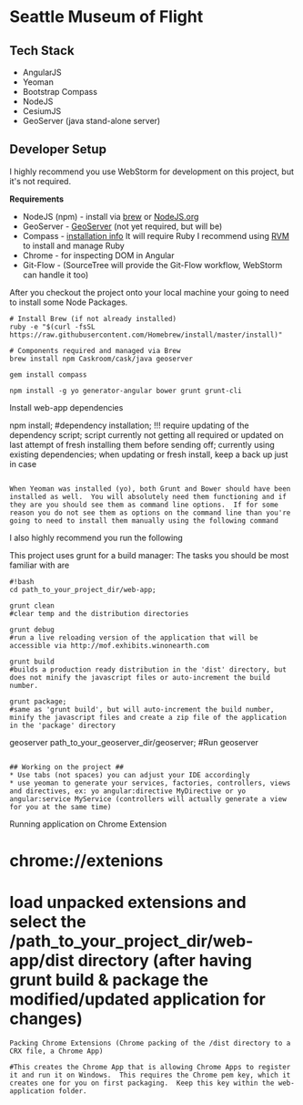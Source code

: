 # Seattle Museum of Flight #

## Tech Stack ##
* AngularJS
* Yeoman
* Bootstrap Compass
* NodeJS
* CesiumJS
* GeoServer (java stand-alone server)

## Developer Setup ##
I highly recommend you use WebStorm for development on this project, but it's not required.

**Requirements**

* NodeJS (npm) - install via [brew](http://brew.sh/) or [NodeJS.org](http://nodejs.org/download/)
* GeoServer - [GeoServer](http://geoserver.org/download/) (not yet required, but will be)
* Compass - [installation info](http://compass-style.org/install/) It will require Ruby I recommend using [RVM](https://rvm.io/) to install and manage Ruby 
* Chrome - for inspecting DOM in Angular
* Git-Flow - (SourceTree will provide the Git-Flow workflow, WebStorm can handle it too)

After you checkout the project onto your local machine your going to need to install some Node Packages.
``` 
# Install Brew (if not already installed)
ruby -e "$(curl -fsSL https://raw.githubusercontent.com/Homebrew/install/master/install)"

# Components required and managed via Brew 
brew install npm Caskroom/cask/java geoserver

gem install compass

npm install -g yo generator-angular bower grunt grunt-cli
```
Install web-app dependencies

npm install;
#dependency installation; !!! require updating of the dependency script; script currently not 
getting all required or updated on last attempt of fresh installing them before sending off; currently using
existing dependencies; when updating or fresh install, keep a back up just in case
```

When Yeoman was installed (yo), both Grunt and Bower should have been installed as well.  You will absolutely need them functioning and if they are you should see them as command line options.  If for some reason you do not see them as options on the command line than you're going to need to install them manually using the following command

```

I also highly recommend you run the following 

This project uses grunt for a build manager:  The tasks you should be most familiar with are
```
#!bash
cd path_to_your_project_dir/web-app; 

grunt clean
#clear temp and the distribution directories

grunt debug
#run a live reloading version of the application that will be accessible via http://mof.exhibits.winonearth.com

grunt build
#builds a production ready distribution in the 'dist' directory, but does not minify the javascript files or auto-increment the build number.

grunt package;
#same as 'grunt build', but will auto-increment the build number, minify the javascript files and create a zip file of the application in the 'package' directory
```
geoserver path_to_your_geoserver_dir/geoserver;
#Run geoserver
```

## Working on the project ##
* Use tabs (not spaces) you can adjust your IDE accordingly
* use yeoman to generate your services, factories, controllers, views and directives, ex: yo angular:directive MyDirective or yo angular:service MyService (controllers will actually generate a view for you at the same time)
```
Running application on Chrome Extension

# chrome://extenions
# load unpacked extensions and select the /path_to_your_project_dir/web-app/dist directory (after having grunt build & package the modified/updated application for changes)
```
Packing Chrome Extensions (Chrome packing of the /dist directory to a CRX file, a Chrome App)

#This creates the Chrome App that is allowing Chrome Apps to register it and run it on Windows.  This requires the Chrome pem key, which it creates one for you on first packaging.  Keep this key within the web-application folder.